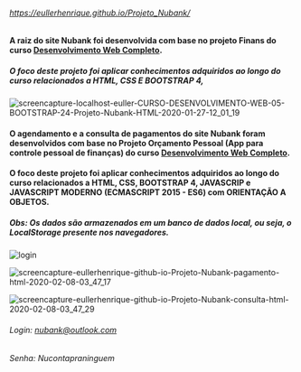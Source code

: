 ###### https://eullerhenrique.github.io/Projeto_Nubank/

#### A raiz do site Nubank foi desenvolvida com base no projeto Finans do curso [Desenvolvimento Web Completo](https://www.udemy.com/course/web-completo/).
##### O foco deste projeto foi aplicar conhecimentos adquiridos ao longo do curso relacionados a HTML, CSS E BOOTSTRAP 4,

![screencapture-localhost-euller-CURSO-DESENVOLVIMENTO-WEB-05-BOOTSTRAP-24-Projeto-Nubank-HTML-2020-01-27-12_01_19](https://user-images.githubusercontent.com/48317736/73185407-c4729000-40fc-11ea-9fa3-79613bb7edf9.png)


#### O agendamento e a consulta de pagamentos do site Nubank foram desenvolvidos com base no Projeto Orçamento Pessoal (App para controle pessoal de finanças) do curso [Desenvolvimento Web Completo](https://www.udemy.com/course/web-completo/).
#### O foco deste projeto foi aplicar conhecimentos adquiridos ao longo do curso relacionados a HTML, CSS, BOOTSTRAP 4, JAVASCRIP e JAVASCRIPT MODERNO (ECMASCRIPT 2015 - ES6) com ORIENTAÇÃO A OBJETOS.
##### Obs: Os dados são armazenados em um banco de dados local, ou seja, o LocalStorage presente nos navegadores.

![login](https://user-images.githubusercontent.com/48317736/74080996-978d7980-4a28-11ea-9b56-45f4b4bd9aee.png)

![screencapture-eullerhenrique-github-io-Projeto-Nubank-pagamento-html-2020-02-08-03_47_17](https://user-images.githubusercontent.com/48317736/74080941-c48d5c80-4a27-11ea-91c5-12425a3b05d9.png)

![screencapture-eullerhenrique-github-io-Projeto-Nubank-consulta-html-2020-02-08-03_47_29](https://user-images.githubusercontent.com/48317736/74080939-c22b0280-4a27-11ea-981b-f3e707c58835.png)

###### Login: nubank@outlook.com
###### Senha: Nucontapraninguem




